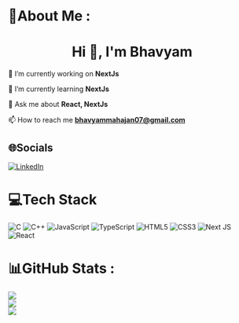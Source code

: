 # 💫About Me :
  
<h1 align="center">Hi 👋, I'm Bhavyam</h1>

🔭 I’m currently working on **NextJs**

 🌱 I’m currently learning **NextJs**

 💬 Ask me about **React, NextJs**

 📫 How to reach me **bhavyammahajan07@gmail.com**

## 🌐Socials
[![LinkedIn](https://img.shields.io/badge/LinkedIn-%230077B5.svg?logo=linkedin&logoColor=white)](https://linkedin.com/in/bhavyammahajan) 

# 💻Tech Stack
![C](https://img.shields.io/badge/c-%2300599C.svg?style=for-the-badge&logo=c&logoColor=white) ![C++](https://img.shields.io/badge/c++-%2300599C.svg?style=for-the-badge&logo=c%2B%2B&logoColor=white) ![JavaScript](https://img.shields.io/badge/javascript-%23323330.svg?style=for-the-badge&logo=javascript&logoColor=%23F7DF1E) ![TypeScript](https://img.shields.io/badge/typescript-%23007ACC.svg?style=for-the-badge&logo=typescript&logoColor=white) ![HTML5](https://img.shields.io/badge/html5-%23E34F26.svg?style=for-the-badge&logo=html5&logoColor=white) ![CSS3](https://img.shields.io/badge/css3-%231572B6.svg?style=for-the-badge&logo=css3&logoColor=white) ![Next JS](https://img.shields.io/badge/Next-black?style=for-the-badge&logo=next.js&logoColor=white) ![React](https://img.shields.io/badge/react-%2320232a.svg?style=for-the-badge&logo=react&logoColor=%2361DAFB)
# 📊GitHub Stats :
![](https://github-readme-stats.vercel.app/api?username=bhavyammahajan&theme=vue-dark&hide_border=false&include_all_commits=true&count_private=true)<br/>
![](https://github-readme-streak-stats.herokuapp.com/?user=bhavyammahajan&theme=vue-dark&hide_border=false)<br/>
![](https://github-readme-stats.vercel.app/api/top-langs/?username=bhavyammahajan&theme=vue-dark&hide_border=false&include_all_commits=true&count_private=true&layout=compact)
